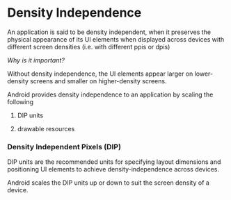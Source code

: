 # Density Independence

An application is said to be density independent, when it preserves the physical appearance of its UI elements when displayed across devices with different screen densities (i.e. with different ppis or dpis)

<i>Why is it important?</i>

Without density independence, the UI elements appear larger on lower-density screens and smaller on higher-density screens.


Android provides density independence to an application by scaling the following 

1) DIP units

2) drawable resources

### Density Independent Pixels (DIP)

DIP units are the recommended units for specifying layout dimensions and positioning UI elements to achieve 
density-independence across devices. 

Android scales the DIP units up or down to suit the screen density of a device. 

 


